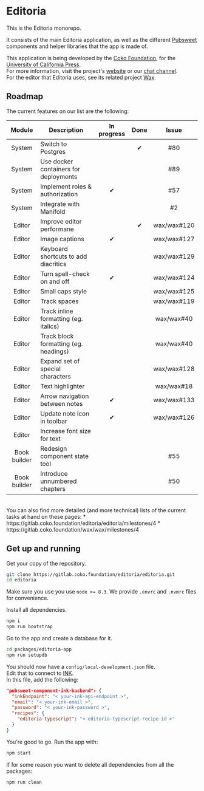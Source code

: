 # Editoria  

This is the Editoria monorepo.  

It consists of the main Editoria application, as well as the different [Pubsweet](https://gitlab.coko.foundation/pubsweet) components and helper libraries that the app is made of.  

This application is being developed by the [Coko Foundation](https://coko.foundation/), for the [University of California Press](http://www.ucpress.edu/).  
For more information, visit the project's [website](https://editoria.pub/) or our [chat channel](https://mattermost.coko.foundation/coko/channels/editoria).  
For the editor that Editoria uses, see its related project [Wax](https://gitlab.coko.foundation/wax/wax).  

## Roadmap
The current features on our list are the following:

|Module       |Description                              |In progress  |Done     |Issue|
|:---:        |---                                      |:---:        |:---:    |:---:|
|System       |Switch to Postgres                       |             |&#x2714; |#80|
|System       |Use docker containers for deployments    |             |         |#89|
|System       |Implement roles & authorization          |&#x2714;     |         |#57|
|System       |Integrate with Manifold                  |             |         |#2|
|Editor       |Improve editor performane                |             |&#x2714; |wax/wax#120|
|Editor       |Image captions                           |&#x2714;     |         |wax/wax#127|
|Editor       |Keyboard shortcuts to add diacritics     |             |         |wax/wax#129|
|Editor       |Turn spell-check on and off              |&#x2714;     |         |wax/wax#124|
|Editor       |Small caps style                         |             |         |wax/wax#125|
|Editor       |Track spaces                             |             |         |wax/wax#119|
|Editor       |Track inline formatting (eg. italics)    |             |         |wax/wax#40|
|Editor       |Track block formatting (eg. headings)    |             |         |wax/wax#40|
|Editor       |Expand set of special characters         |             |         |wax/wax#128|
|Editor       |Text highlighter                         |             |         |wax/wax#18|
|Editor       |Arrow navigation between notes           |&#x2714;     |         |wax/wax#133|
|Editor       |Update note icon in toolbar              |&#x2714;     |         |wax/wax#126|
|Editor       |Increase font size for text              |             |         |
|Book builder |Redesign component state tool            |             |         |#55|
|Book builder |Introduce unnumbered chapters            |             |         |#50|

<br/>
You can also find more detailed (and more technical) lists of the current tasks at hand on these pages:
* https://gitlab.coko.foundation/editoria/editoria/milestones/4
* https://gitlab.coko.foundation/wax/wax/milestones/4

## Get up and running  

Get your copy of the repository.  
```sh
git clone https://gitlab.coko.foundation/editoria/editoria.git
cd editoria
```

Make sure you use you use `node >= 8.3`. We provide `.envrc` and `.nvmrc` files for convenience.  

Install all dependencies.  
```sh
npm i
npm run bootstrap
```

Go to the app and create a database for it.  
```sh
cd packages/editoria-app
npm run setupdb
```

You should now have a `config/local-development.json` file.  
Edit that to connect to [INK](https://gitlab.coko.foundation/INK/ink-api).  
In this file, add the following:  
```json
"pubsweet-component-ink-backend": {
  "inkEndpoint": "< your-ink-api-endpoint >",
  "email": "< your-ink-email >",
  "password": "< your-ink-password >",
  "recipes": {
    "editoria-typescript": "< editoria-typescript-recipe-id >"
  }
}
```

You're good to go. Run the app with:  
```sh
npm start
```

If for some reason you want to delete all dependencies from all the packages:  
```sh
npm run clean
```
